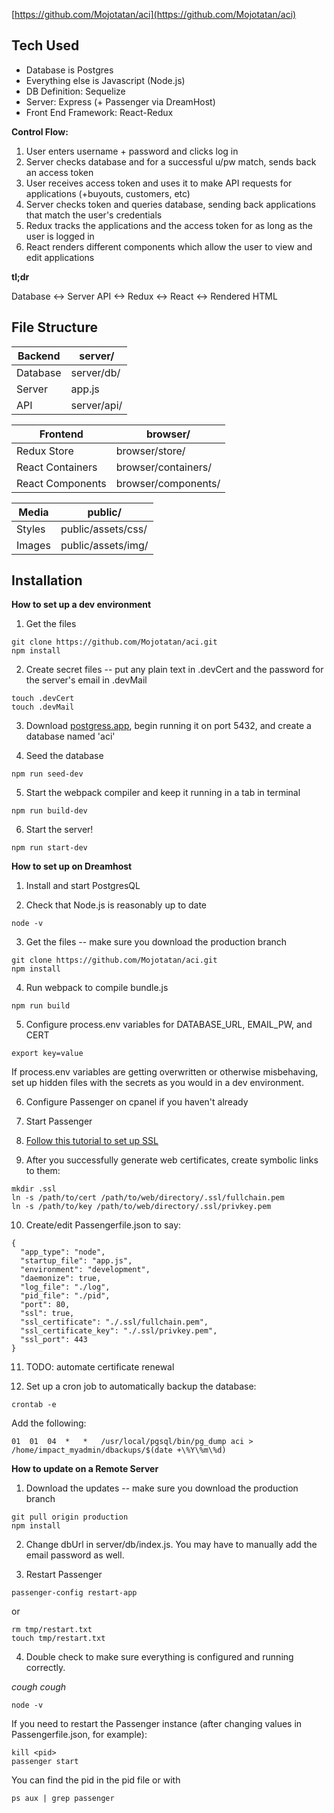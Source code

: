 [https://github.com/Mojotatan/aci](https://github.com/Mojotatan/aci)

## Tech Used
* Database is Postgres
* Everything else is Javascript (Node.js)
* DB Definition: Sequelize
* Server: Express (+ Passenger via DreamHost)
* Front End Framework: React-Redux

**Control Flow:**
1. User enters username + password and clicks log in
2. Server checks database and for a successful u/pw match, sends back an access token
3. User receives access token and uses it to make API requests for applications (+buyouts, customers, etc)
4. Server checks token and queries database, sending back applications that match the user's credentials
5. Redux tracks the applications and the access token for as long as the user is logged in
6. React renders different components which allow the user to view and edit applications

**tl;dr**
<p>Database <-> Server API <-> Redux <-> React <-> Rendered HTML</p>


## File Structure

Backend | server/
------- | ---------
Database | server/db/
Server | app.js
API | server/api/

Frontend | browser/
-------- | ----------
Redux Store | browser/store/
React Containers | browser/containers/ <!-- Containers are aware of state -->
React Components | browser/components/ <!-- Components are purely for rendering elements -->

Media | public/
----- | ---------
Styles | public/assets/css/
Images | public/assets/img/


## Installation

**How to set up a dev environment**
1. Get the files <!-- make sure to find or create secrets -->

```
git clone https://github.com/Mojotatan/aci.git
npm install
```

2. Create secret files -- put any plain text in .devCert and the password for the server's email in .devMail

```
touch .devCert
touch .devMail
```

3. Download [postgress.app](https://postgresapp.com/), begin running it on port 5432, and create a database named 'aci'

4. Seed the database

```
npm run seed-dev
```

5. Start the webpack compiler and keep it running in a tab in terminal

```
npm run build-dev
```

6. Start the server!
<!-- The default port is 1337 (localhost:1337) but you can change this in app.js -->
```
npm run start-dev
```

**How to set up on Dreamhost**
1. Install and start PostgresQL

2. Check that Node.js is reasonably up to date

```
node -v
```

3. Get the files -- make sure you download the production branch

```
git clone https://github.com/Mojotatan/aci.git
npm install
```

4. Run webpack to compile bundle.js

```
npm run build
```

5. Configure process.env variables for DATABASE_URL, EMAIL_PW, and CERT

```
export key=value
```

If process.env variables are getting overwritten or otherwise misbehaving, set up hidden files with the secrets as you would in a dev environment.

6. Configure Passenger on cpanel if you haven't already

7. Start Passenger

8. [Follow this tutorial to set up SSL](https://medium.com/@yash.kulshrestha/using-lets-encrypt-with-express-e069c7abe625)

9. After you successfully generate web certificates, create symbolic links to them:
```
mkdir .ssl
ln -s /path/to/cert /path/to/web/directory/.ssl/fullchain.pem
ln -s /path/to/key /path/to/web/directory/.ssl/privkey.pem
```

10. Create/edit Passengerfile.json to say:
```
{
  "app_type": "node",
  "startup_file": "app.js",
  "environment": "development",
  "daemonize": true,
  "log_file": "./log",
  "pid_file": "./pid",
  "port": 80,
  "ssl": true,
  "ssl_certificate": "./.ssl/fullchain.pem",
  "ssl_certificate_key": "./.ssl/privkey.pem",
  "ssl_port": 443
}
```

11. TODO: automate certificate renewal

12. Set up a cron job to automatically backup the database:
```
crontab -e
```
Add the following:
```
01	01	04	*	*	/usr/local/pgsql/bin/pg_dump aci > /home/impact_myadmin/dbackups/$(date +\%Y\%m\%d)
```

**How to update on a Remote Server**
1. Download the updates -- make sure you download the production branch

```
git pull origin production
npm install
```

2. Change dbUrl in server/db/index.js. You may have to manually add the email password as well.

3. Restart Passenger

```
passenger-config restart-app
```
or
```
rm tmp/restart.txt
touch tmp/restart.txt
```

4. Double check to make sure everything is configured and running correctly.

*cough cough*
```
node -v
```

If you need to restart the Passenger instance (after changing values in Passengerfile.json, for example):
```
kill <pid>
passenger start
```

You can find the pid in the pid file or with
```
ps aux | grep passenger
```

